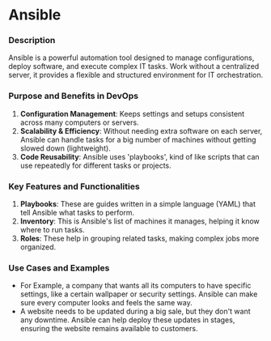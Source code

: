# Ansible

### Description
Ansible is a powerful automation tool designed to manage configurations, deploy software, and execute complex IT tasks. Work without a centralized server, it provides a flexible and structured environment for IT orchestration.


### Purpose and Benefits in DevOps
   
1. **Configuration Management**: Keeps settings and setups consistent across many computers or servers.
2. **Scalability & Efficiency**: Without needing extra software on each server, Ansible can handle tasks for a big number of machines without getting slowed down (lightweight).
3. **Code Reusability**: Ansible uses 'playbooks', kind of like scripts that can use repeatedly for different tasks or projects.

### Key Features and Functionalities

1. **Playbooks**: These are guides written in a simple language (YAML) that tell Ansible what tasks to perform.
2. **Inventory**: This is Ansible's list of machines it manages, helping it know where to run tasks.
3. **Roles**: These help in grouping related tasks, making complex jobs more organized.

### Use Cases and Examples
    
-  For Example, a company that wants all its computers to have specific settings, like a certain wallpaper or security settings. Ansible can make sure every computer looks and feels the same way.
- A website needs to be updated during a big sale, but they don't want any downtime. Ansible can help deploy these updates in stages, ensuring the website remains available to customers.

